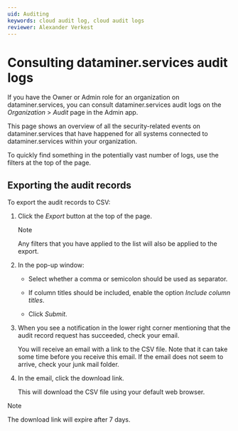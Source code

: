```yaml
---
uid: Auditing
keywords: cloud audit log, cloud audit logs
reviewer: Alexander Verkest
---
```


# Consulting dataminer.services audit logs

If you have the Owner or Admin role for an organization on dataminer.services, you can consult dataminer.services audit logs on the *Organization* > *Audit* page in the Admin app.

This page shows an overview of all the security-related events on dataminer.services that have happened for all systems connected to dataminer.services within your organization.

To quickly find something in the potentially vast number of logs, use the filters at the top of the page.

## Exporting the audit records

<!-- RN 37164 -->

To export the audit records to CSV:

1. Click the *Export* button at the top of the page.

   > [!NOTE]
   > Any filters that you have applied to the list will also be applied to the export.

1. In the pop-up window:

   - Select whether a comma or semicolon should be used as separator.

   - If column titles should be included, enable the option *Include column titles*.

   - Click *Submit*.

1. When you see a notification in the lower right corner mentioning that the audit record request has succeeded, check your email.

   You will receive an email with a link to the CSV file. Note that it can take some time before you receive this email. If the email does not seem to arrive, check your junk mail folder.

1. In the email, click the download link.

   This will download the CSV file using your default web browser.

> [!NOTE]
> The download link will expire after 7 days.
